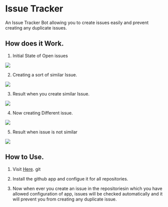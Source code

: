 # Issue Tracker

An Issue Tracker Bot allowing you to create issues easily and prevent creating any duplicate issues.

## How does it Work.

1. Initial State of Open issues

<img src="http://res.cloudinary.com/dsyvg5xwi/image/upload/v1518843898/Initialissues_icculu.png"/>

2. Creating a sort of similar Issue.

<img src="http://res.cloudinary.com/dsyvg5xwi/image/upload/v1518844155/issuesimlar_kmxkgn.png"/>

3. Result when you create similar Issue.

<img src="http://res.cloudinary.com/dsyvg5xwi/image/upload/v1518844224/issuesimalrresult_ib6vwi.png"/>

4. Now creating Different issue.

<img src="http://res.cloudinary.com/dsyvg5xwi/image/upload/v1518844231/issuenotsim_rcaens.png"/>

5. Result when issue is not similar

<img src="http://res.cloudinary.com/dsyvg5xwi/image/upload/v1518844237/issuenotsimres_wj4frd.png"/>

## How to Use.

1. Visit <a href="https://github.com/apps/issuetrack">Here</a>.
git
2. Install the github app and configue it for all repositories.

3. Now when ever you create an issue in the repositoriesin which you have allowed configuration of app, issues will be checked automatically and it will prevent you from creating any duplicate issue.
